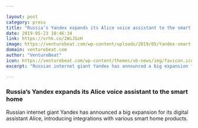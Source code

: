 ```yaml
---

layout: post
category: press
title: "Russia’s Yandex expands its Alice voice assistant to the smart home"
date: 2019-05-23 10:46:34
link: https://vrhk.co/2WiJGzH
image: https://venturebeat.com/wp-content/uploads/2019/05/Yandex-smart-home-lamp.png?w=1200&strip=all
domain: venturebeat.com
author: "VentureBeat"
icon: https://venturebeat.com/wp-content/themes/vb-news/img/favicon.ico
excerpt: "Russian internet giant Yandex has announced a big expansion for its digital assistant Alice, introducing integrations with various smart home products."

---
```


### Russia’s Yandex expands its Alice voice assistant to the smart home

Russian internet giant Yandex has announced a big expansion for its digital assistant Alice, introducing integrations with various smart home products.
